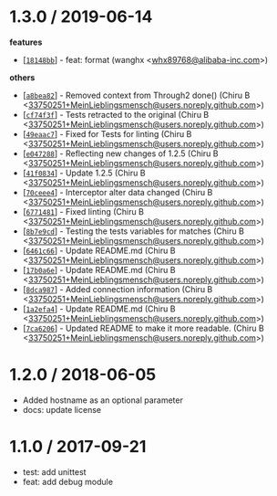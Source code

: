 
1.3.0 / 2019-06-14
==================

**features**
  * [[`18148bb`](http://github.com/whxaxes/tcp-proxy.js/commit/18148bb3018e8264ff6cba04f21ebfd164ccdafa)] - feat: format (wanghx <<whx89768@alibaba-inc.com>>)

**others**
  * [[`a8bea82`](http://github.com/whxaxes/tcp-proxy.js/commit/a8bea8254113017dd1563b3ca18c88ef8a1436ea)] - Removed context from Through2 done() (Chiru B <<33750251+MeinLieblingsmensch@users.noreply.github.com>>)
  * [[`cf74f3f`](http://github.com/whxaxes/tcp-proxy.js/commit/cf74f3f3812de421db97da4622b67e2136abdce5)] - Tests retracted to the original (Chiru B <<33750251+MeinLieblingsmensch@users.noreply.github.com>>)
  * [[`49eaac7`](http://github.com/whxaxes/tcp-proxy.js/commit/49eaac7d2d9c6868b1b915abbdd717f398ea06f1)] - Fixed for Tests for linting (Chiru B <<33750251+MeinLieblingsmensch@users.noreply.github.com>>)
  * [[`e047288`](http://github.com/whxaxes/tcp-proxy.js/commit/e047288e04343c237d33d0945ce014724e6c4cd2)] - Reflecting new changes of 1.2.5 (Chiru B <<33750251+MeinLieblingsmensch@users.noreply.github.com>>)
  * [[`41f0834`](http://github.com/whxaxes/tcp-proxy.js/commit/41f0834e37e9f03ef478ebc230d6e613bebbb4ad)] - Update 1.2.5 (Chiru B <<33750251+MeinLieblingsmensch@users.noreply.github.com>>)
  * [[`70ceee4`](http://github.com/whxaxes/tcp-proxy.js/commit/70ceee4c4feedd7d20afae6e227e4742f6148fd2)] - Interceptor alter data changed (Chiru B <<33750251+MeinLieblingsmensch@users.noreply.github.com>>)
  * [[`6771481`](http://github.com/whxaxes/tcp-proxy.js/commit/67714817a6e92a10843495bf06f00fdf50882df6)] - Fixed linting (Chiru B <<33750251+MeinLieblingsmensch@users.noreply.github.com>>)
  * [[`8b7e9cd`](http://github.com/whxaxes/tcp-proxy.js/commit/8b7e9cdcc8fd9f354f094970f057942ae4e01d3c)] - Testing the tests variables for matches (Chiru B <<33750251+MeinLieblingsmensch@users.noreply.github.com>>)
  * [[`6461c66`](http://github.com/whxaxes/tcp-proxy.js/commit/6461c66f8709c9c91d3721be67fd57e82af05173)] - Update README.md (Chiru B <<33750251+MeinLieblingsmensch@users.noreply.github.com>>)
  * [[`17b0a6e`](http://github.com/whxaxes/tcp-proxy.js/commit/17b0a6ec49e451d465d69a8aca30551d1a6ce9e1)] - Update README.md (Chiru B <<33750251+MeinLieblingsmensch@users.noreply.github.com>>)
  * [[`8dca987`](http://github.com/whxaxes/tcp-proxy.js/commit/8dca987ec3c2f04bce44d019d6c270edbb60ff8b)] - Added connection information (Chiru B <<33750251+MeinLieblingsmensch@users.noreply.github.com>>)
  * [[`1a2efa4`](http://github.com/whxaxes/tcp-proxy.js/commit/1a2efa46105cff65ea5d081d6684a9c26f737284)] - Update README.md (Chiru B <<33750251+MeinLieblingsmensch@users.noreply.github.com>>)
  * [[`7ca6206`](http://github.com/whxaxes/tcp-proxy.js/commit/7ca6206d6f1f98f085a85a5111993e8564e84b64)] - Updated README to make it more readable. (Chiru B <<33750251+MeinLieblingsmensch@users.noreply.github.com>>)

1.2.0 / 2018-06-05
==================

  * Added hostname as an optional parameter
  * docs: update license

1.1.0 / 2017-09-21
==================

  * test: add unittest
  * feat: add debug module

